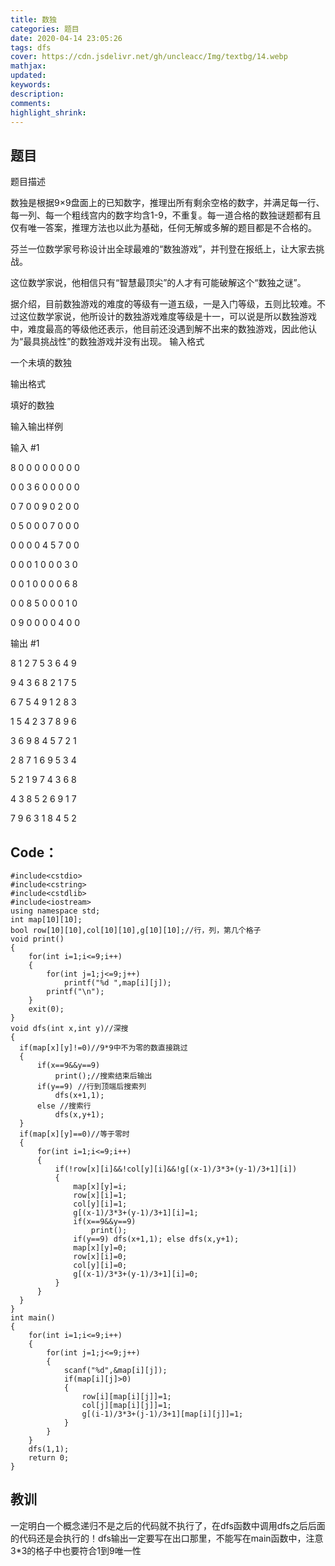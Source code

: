 ```yaml
---
title: 数独
categories: 题目
date: 2020-04-14 23:05:26
tags: dfs
cover: https://cdn.jsdelivr.net/gh/uncleacc/Img/textbg/14.webp
mathjax: 
updated: 
keywords: 
description: 
comments: 
highlight_shrink: 
---
```

## 题目
题目描述

数独是根据9×9盘面上的已知数字，推理出所有剩余空格的数字，并满足每一行、每一列、每一个粗线宫内的数字均含1-9，不重复。每一道合格的数独谜题都有且仅有唯一答案，推理方法也以此为基础，任何无解或多解的题目都是不合格的。

芬兰一位数学家号称设计出全球最难的“数独游戏”，并刊登在报纸上，让大家去挑战。

这位数学家说，他相信只有“智慧最顶尖”的人才有可能破解这个“数独之谜”。

据介绍，目前数独游戏的难度的等级有一道五级，一是入门等级，五则比较难。不过这位数学家说，他所设计的数独游戏难度等级是十一，可以说是所以数独游戏中，难度最高的等级他还表示，他目前还没遇到解不出来的数独游戏，因此他认为“最具挑战性”的数独游戏并没有出现。
输入格式

一个未填的数独

输出格式

填好的数独

输入输出样例

输入 #1

8 0 0 0 0 0 0 0 0 

0 0 3 6 0 0 0 0 0 

0 7 0 0 9 0 2 0 0 

0 5 0 0 0 7 0 0 0 

0 0 0 0 4 5 7 0 0 

0 0 0 1 0 0 0 3 0 

0 0 1 0 0 0 0 6 8 

0 0 8 5 0 0 0 1 0 

0 9 0 0 0 0 4 0 0

输出 #1

8 1 2 7 5 3 6 4 9 

9 4 3 6 8 2 1 7 5 

6 7 5 4 9 1 2 8 3 

1 5 4 2 3 7 8 9 6 

3 6 9 8 4 5 7 2 1 

2 8 7 1 6 9 5 3 4 

5 2 1 9 7 4 3 6 8 

4 3 8 5 2 6 9 1 7 

7 9 6 3 1 8 4 5 2

## Code：
    #include<cstdio>
    #include<cstring>
    #include<cstdlib>
    #include<iostream>
    using namespace std;
    int map[10][10];
    bool row[10][10],col[10][10],g[10][10];//行，列，第几个格子
    void print()
    {
        for(int i=1;i<=9;i++)
        {
            for(int j=1;j<=9;j++)
                printf("%d ",map[i][j]);
            printf("\n");
        }
        exit(0);
    }
    void dfs(int x,int y)//深搜 
    {
      if(map[x][y]!=0)//9*9中不为零的数直接跳过 
      {
          if(x==9&&y==9) 
              print();//搜索结束后输出 
          if(y==9) //行到顶端后搜索列 
              dfs(x+1,1); 
          else //搜索行 
              dfs(x,y+1);
      }
      if(map[x][y]==0)//等于零时 
      {
          for(int i=1;i<=9;i++)
          { 
              if(!row[x][i]&&!col[y][i]&&!g[(x-1)/3*3+(y-1)/3+1][i])
              {
                  map[x][y]=i;
                  row[x][i]=1;
                  col[y][i]=1;
                  g[(x-1)/3*3+(y-1)/3+1][i]=1;
                  if(x==9&&y==9)                 
                      print();
                  if(y==9) dfs(x+1,1); else dfs(x,y+1);
                  map[x][y]=0;
                  row[x][i]=0;
                  col[y][i]=0;
                  g[(x-1)/3*3+(y-1)/3+1][i]=0;
              }
          } 
      }
    }
    int main()
    {
        for(int i=1;i<=9;i++)
        {
            for(int j=1;j<=9;j++)
            {
                scanf("%d",&map[i][j]);
                if(map[i][j]>0)
                {
                    row[i][map[i][j]]=1;
                    col[j][map[i][j]]=1; 
                    g[(i-1)/3*3+(j-1)/3+1][map[i][j]]=1;
                }
            }
        } 
        dfs(1,1);
        return 0;
    }

## 教训
一定明白一个概念递归不是之后的代码就不执行了，在dfs函数中调用dfs之后后面的代码还是会执行的！dfs输出一定要写在出口那里，不能写在main函数中，注意3*3的格子中也要符合1到9唯一性
